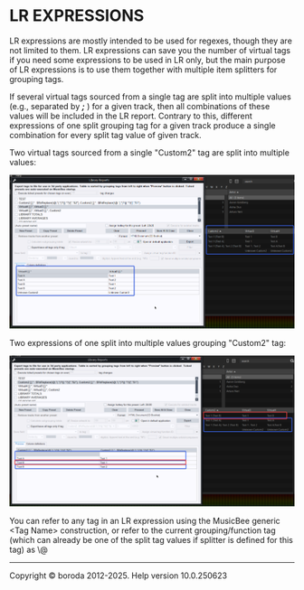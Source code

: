 # LR EXPRESSIONS

LR expressions are mostly intended to be used for regexes, though they are not limited to them. LR expressions can save you the number of virtual tags if you need some expressions to be used in LR only, but the main purpose of LR expressions is to use them together with multiple item splitters for grouping tags.

If several virtual tags sourced from a single tag are split into multiple values (e.g., separated by ***;*** ) for a given track, then all combinations of these values will be included in the LR report. Contrary to this, different expressions of one split grouping tag for a given track produce a single combination for every split tag value of given track.

Two virtual tags sourced from a single "Custom2" tag are split into multiple values:

![Image](lib/LR-vt.png)

Two expressions of one split into multiple values grouping "Custom2" tag:

![Image](lib/LR-expr.png)

You can refer to any tag in an LR expression using the MusicBee generic &lt;Tag Name&gt; construction, or refer to the current grouping/function tag (which can already be one of the split tag values if splitter is defined for this tag) as \\@

***

Copyright © boroda 2012-2025. Help version 10.0.250623